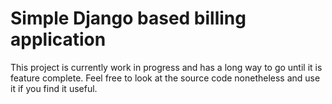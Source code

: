 # Simple Django based billing application

This project is currently work in progress and has a long way to go until
it is feature complete. Feel free to look at the source code nonetheless
and use it if you find it useful.
